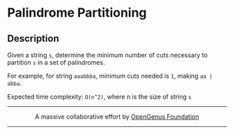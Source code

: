 # Palindrome Partitioning

## Description

Given a string `s`, determine the minimum number of cuts necessary to partition `s` in a set of palindromes. 

For example, for string `aaabbba`, minimum cuts needed is `1`, making `aa | abba`.

Expected time complexity: `O(n^2)`, where n is the size of string `s`

---
<p align="center">
  A massive collaborative effort by <a href="https://github.com/opengenus/cosmos">OpenGenus Foundation</a>
</p>

---
